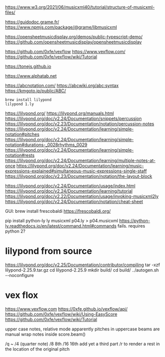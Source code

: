 https://www.w3.org/2021/06/musicxml40/tutorial/structure-of-musicxml-files/

https://guidodoc.grame.fr/
https://www.npmjs.com/package/@grame/libmusicxml

https://opensheetmusicdisplay.org/demos/public-typescript-demo/
https://github.com/opensheetmusicdisplay/opensheetmusicdisplay

https://github.com/0xfe/vexflow
https://www.vexflow.com/
https://github.com/0xfe/vexflow/wiki/Tutorial


https://tonejs.github.io

https://www.alphatab.net


https://abcnotation.com/
https://abcwiki.org/abc:syntax
https://kmgoto.jp/public/ABC/


```
brew install lilypond
lilypond 1.ly
```

https://lilypond.org/
https://lilypond.org/manuals.html
https://lilypond.org/doc/v2.24/Documentation/snippets/percussion
    https://lilypond.org/doc/v2.23/Documentation/notation/percussion-notes
    https://lilypond.org/doc/v2.24/Documentation/learning/simple-notation#pitches
    https://lilypond.org/doc/v2.24/Documentation/learning/simple-notation#durations-_0028rhythms_0029
    https://lilypond.org/doc/v2.24/Documentation/learning/simple-notation#rests
    https://lilypond.org/doc/v2.24/Documentation/learning/multiple-notes-at-once
    https://lilypond.org/doc/v2.24/Documentation/learning/music-expressions-explained#simultaneous-music-expressions-single-staff
    https://lilypond.org/doc/v2.23/Documentation/notation/the-layout-block

https://lilypond.org/doc/v2.24/Documentation/usage/index.html
https://lilypond.org/doc/v2.24/Documentation/learning/tutorial
https://lilypond.org/doc/v2.22/Documentation/usage/invoking-musicxml2ly
https://lilypond.org/doc/v2.24/Documentation/notation/cheat-sheet

GUI: brew install frescobaldi
https://frescobaldi.org/

pip install python-ly
ly musicxml p04.ly > p04.musicxml
https://python-ly.readthedocs.io/en/latest/command.html#commands
fails. requires python 2?



# lilypond from source

https://lilypond.org/doc/v2.25/Documentation/contributor/compiling
tar -xzf lilypond-2.25.9.tar.gz
cd lilypond-2.25.9
mkdir build/
cd build/
../autogen.sh --noconfigure



# vex flox

https://www.vexflow.com
https://0xfe.github.io/vexflow/api/
https://github.com/0xfe/vexflow/wiki/Using-EasyScore
https://github.com/0xfe/vexflow/wiki/Tutorial

upper case notes, relative mode apparently
pitches in uppercase
beams are manual wrap notes inside score.beam()

/q ~ /4 (quarter note)
/8 8th
/16 16th
add yet a third part /r to render a rest in the location of the original pitch
